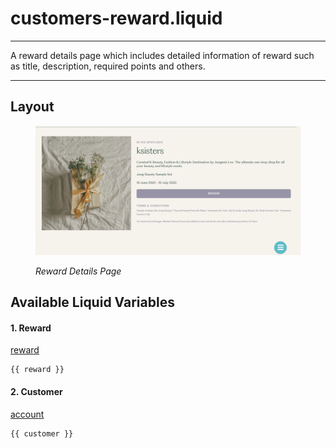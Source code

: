 # customers-reward.liquid

---

A reward details page which includes detailed information of reward such as title, description, required points and others.

---

## Layout

<figure><img src="../../assets/images/documents/image (4).png" alt=""><figcaption><p><em>Reward Details Page</em></p></figcaption></figure>

## Available Liquid Variables

#### 1. Reward

[reward](liquid/variables/reward.md)

```
{{ reward }}
```

#### 2. Customer

[account](liquid/variables/account.md)

```
{{ customer }}
```